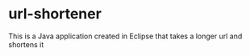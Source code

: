 # url-shortener
This is a Java application created in Eclipse that takes a longer url and shortens it
